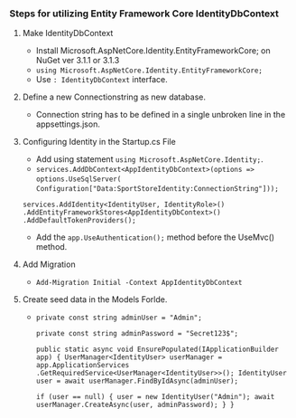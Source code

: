 ### Steps for utilizing Entity Framework Core IdentityDbContext

1. Make IdentityDbContext
   * Install Microsoft.AspNetCore.Identity.EntityFrameworkCore; on NuGet ver 3.1.1 or 3.1.3
   * `using Microsoft.AspNetCore.Identity.EntityFrameworkCore;`
   * Use `: IdentityDbContext` interface.
1. Define a new Connectionstring as new database.
    * Connection string has to be defined in a single unbroken line in the appsettings.json.
1. Configuring Identity in the Startup.cs File
    * Add using statement `using Microsoft.AspNetCore.Identity;`.
    * `services.AddDbContext<AppIdentityDbContext>(options =>`
      `options.UseSqlServer(`
      `Configuration["Data:SportStoreIdentity:ConnectionString"]));`
     
    `services.AddIdentity<IdentityUser, IdentityRole>()`
      `.AddEntityFrameworkStores<AppIdentityDbContext>()`
      `.AddDefaultTokenProviders();`
    
    * Add the `app.UseAuthentication();` method before the UseMvc() method.  
1. Add Migration
    * `Add-Migration Initial -Context AppIdentityDbContext`
1. Create seed data in the Models Forlde.
    * `private const string adminUser = "Admin";`
    
      `private const string adminPassword = "Secret123$";`
      
      `public static async void EnsurePopulated(IApplicationBuilder app) {
        UserManager<IdentityUser> userManager = app.ApplicationServices
          .GetRequiredService<UserManager<IdentityUser>>();
        IdentityUser user = await userManager.FindByIdAsync(adminUser);`
        
        `if (user == null) {
          user = new IdentityUser("Admin");
          await userManager.CreateAsync(user, adminPassword);
        }
      }`

